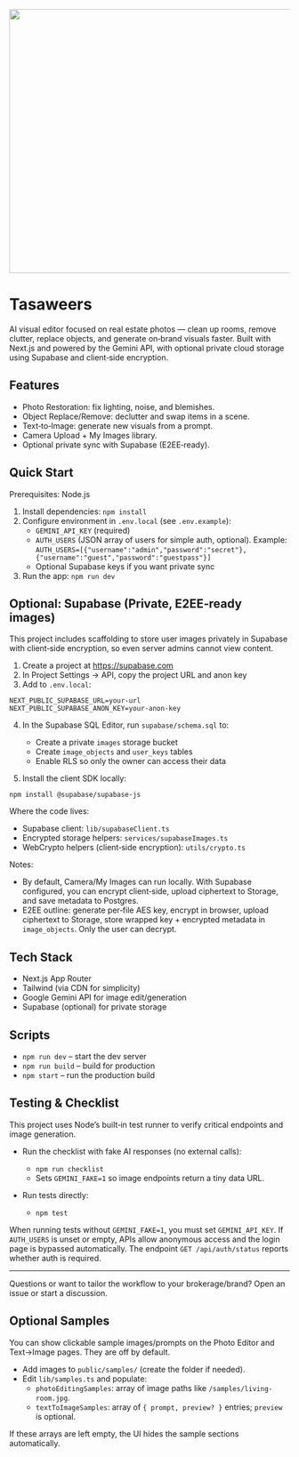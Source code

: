 <div align="center">
<img width="1200" height="475" alt="GHBanner" src="https://github.com/user-attachments/assets/0aa67016-6eaf-458a-adb2-6e31a0763ed6" />
</div>

# Tasaweers

AI visual editor focused on real estate photos — clean up rooms, remove clutter, replace objects, and generate on‑brand visuals faster. Built with Next.js and powered by the Gemini API, with optional private cloud storage using Supabase and client‑side encryption.

## Features

- Photo Restoration: fix lighting, noise, and blemishes.
- Object Replace/Remove: declutter and swap items in a scene.
- Text‑to‑Image: generate new visuals from a prompt.
- Camera Upload + My Images library.
- Optional private sync with Supabase (E2EE‑ready).

## Quick Start

Prerequisites: Node.js

1) Install dependencies: `npm install`
2) Configure environment in `.env.local` (see `.env.example`):
   - `GEMINI_API_KEY` (required)
   - `AUTH_USERS` (JSON array of users for simple auth, optional). Example:
     `AUTH_USERS=[{"username":"admin","password":"secret"},{"username":"guest","password":"guestpass"}]`
   - Optional Supabase keys if you want private sync
3) Run the app: `npm run dev`

## Optional: Supabase (Private, E2EE‑ready images)

This project includes scaffolding to store user images privately in Supabase with client‑side encryption, so even server admins cannot view content.

1) Create a project at https://supabase.com
2) In Project Settings → API, copy the project URL and anon key
3) Add to `.env.local`:

```
NEXT_PUBLIC_SUPABASE_URL=your-url
NEXT_PUBLIC_SUPABASE_ANON_KEY=your-anon-key
```

4) In the Supabase SQL Editor, run `supabase/schema.sql` to:
   - Create a private `images` storage bucket
   - Create `image_objects` and `user_keys` tables
   - Enable RLS so only the owner can access their data

5) Install the client SDK locally:

```
npm install @supabase/supabase-js
```

Where the code lives:
- Supabase client: `lib/supabaseClient.ts`
- Encrypted storage helpers: `services/supabaseImages.ts`
- WebCrypto helpers (client‑side encryption): `utils/crypto.ts`

Notes:
- By default, Camera/My Images can run locally. With Supabase configured, you can encrypt client‑side, upload ciphertext to Storage, and save metadata to Postgres.
- E2EE outline: generate per‑file AES key, encrypt in browser, upload ciphertext to Storage, store wrapped key + encrypted metadata in `image_objects`. Only the user can decrypt.

## Tech Stack

- Next.js App Router
- Tailwind (via CDN for simplicity)
- Google Gemini API for image edit/generation
- Supabase (optional) for private storage

## Scripts

- `npm run dev` – start the dev server
- `npm run build` – build for production
- `npm start` – run the production build

## Testing & Checklist

This project uses Node’s built‑in test runner to verify critical endpoints and image generation.

- Run the checklist with fake AI responses (no external calls):
  - `npm run checklist`
  - Sets `GEMINI_FAKE=1` so image endpoints return a tiny data URL.

- Run tests directly:
  - `npm test`

When running tests without `GEMINI_FAKE=1`, you must set `GEMINI_API_KEY`. If `AUTH_USERS` is unset or empty, APIs allow anonymous access and the login page is bypassed automatically. The endpoint `GET /api/auth/status` reports whether auth is required.

---

Questions or want to tailor the workflow to your brokerage/brand? Open an issue or start a discussion.

## Optional Samples

You can show clickable sample images/prompts on the Photo Editor and Text→Image pages. They are off by default.

- Add images to `public/samples/` (create the folder if needed).
- Edit `lib/samples.ts` and populate:
  - `photoEditingSamples`: array of image paths like `/samples/living-room.jpg`.
  - `textToImageSamples`: array of `{ prompt, preview? }` entries; `preview` is optional.

If these arrays are left empty, the UI hides the sample sections automatically.
